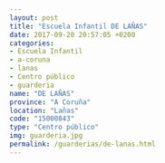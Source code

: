 ```yaml
---
layout: post
title: "Escuela Infantil DE LAÑAS"
date: 2017-09-20 20:57:05 +0200
categories:
- Escuela Infantil
- a-coruna
- lanas
- Centro público
- guarderia
name: "DE LAÑAS"
province: "A Coruña"
location: "Lañas"
code: "15000843"
type: "Centro público"
img: guarderia.jpg
permalink: /guarderias/de-lanas.html
---
```

